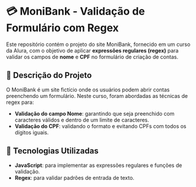# 💳 MoniBank - Validação de Formulário com Regex

Este repositório contém o projeto do site MoniBank, fornecido em um curso da Alura, com o objetivo de aplicar **expressões regulares (regex)** para validar os campos de **nome** e **CPF** no formulário de criação de contas.

## 📝 Descrição do Projeto

O MoniBank é um site fictício onde os usuários podem abrir contas preenchendo um formulário. Neste curso, foram abordadas as técnicas de regex para:
- **Validação do campo Nome**: garantindo que seja preenchido com caracteres válidos e dentro de um limite de caracteres.
- **Validação do CPF**: validando o formato e evitando CPFs com todos os dígitos iguais.

## 🔧 Tecnologias Utilizadas

- **JavaScript**: para implementar as expressões regulares e funções de validação.
- **Regex**: para validar padrões de entrada de texto.
